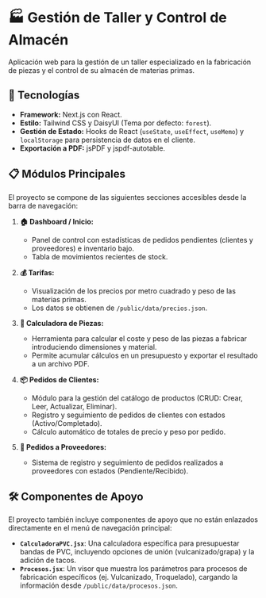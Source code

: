 # 🏭 Gestión de Taller y Control de Almacén

Aplicación web para la gestión de un taller especializado en la fabricación de piezas y el control de su almacén de materias primas.

## 🚀 Tecnologías

*   **Framework:** Next.js con React.
*   **Estilo:** Tailwind CSS y DaisyUI (Tema por defecto: `forest`).
*   **Gestión de Estado:** Hooks de React (`useState`, `useEffect`, `useMemo`) y `localStorage` para persistencia de datos en el cliente.
*   **Exportación a PDF:** jsPDF y jspdf-autotable.

## 📋 Módulos Principales

El proyecto se compone de las siguientes secciones accesibles desde la barra de navegación:

1.  **🏠 Dashboard / Inicio:**
    *   Panel de control con estadísticas de pedidos pendientes (clientes y proveedores) e inventario bajo.
    *   Tabla de movimientos recientes de stock.

2.  **💰 Tarifas:**
    *   Visualización de los precios por metro cuadrado y peso de las materias primas.
    *   Los datos se obtienen de `/public/data/precios.json`.

3.  **🧮 Calculadora de Piezas:**
    *   Herramienta para calcular el coste y peso de las piezas a fabricar introduciendo dimensiones y material.
    *   Permite acumular cálculos en un presupuesto y exportar el resultado a un archivo PDF.

4.  **📦 Pedidos de Clientes:**
    *   Módulo para la gestión del catálogo de productos (CRUD: Crear, Leer, Actualizar, Eliminar).
    *   Registro y seguimiento de pedidos de clientes con estados (Activo/Completado).
    *   Cálculo automático de totales de precio y peso por pedido.

5.  **🚚 Pedidos a Proveedores:**
    *   Sistema de registro y seguimiento de pedidos realizados a proveedores con estados (Pendiente/Recibido).

## 🛠️ Componentes de Apoyo

El proyecto también incluye componentes de apoyo que no están enlazados directamente en el menú de navegación principal:

*   **`CalculadoraPVC.jsx`**: Una calculadora específica para presupuestar bandas de PVC, incluyendo opciones de unión (vulcanizado/grapa) y la adición de tacos.
*   **`Procesos.jsx`**: Un visor que muestra los parámetros para procesos de fabricación específicos (ej. Vulcanizado, Troquelado), cargando la información desde `/public/data/procesos.json`.